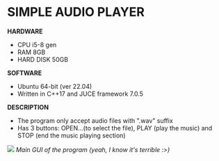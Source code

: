 
# SIMPLE AUDIO PLAYER
**HARDWARE**
+ CPU i5-8 gen
+ RAM 8GB
+ HARD DISK 50GB

**SOFTWARE**
+ Ubuntu 64-bit (ver 22.04) 
+ Written in C++17 and JUCE framework 7.0.5

**DESCRIPTION**
+ The program only accept audio files with ".wav" suffix
+ Has 3 buttons: OPEN...(to select the file), PLAY (play the music) and STOP (end the music playing section)

![](https://github.com/nguyenbui45/Simple-audio-player-written-in-Cpp-and-JUCE/blob/master/media/pic.png)
_Main GUI of the program (yeah, I know it's terrible :>)_


